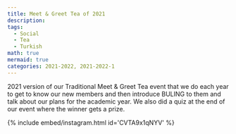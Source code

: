 ```yaml
---
title: Meet & Greet Tea of 2021
description:
tags:
  - Social
  - Tea
  - Turkish
math: true
mermaid: true
categories: 2021-2022, 2021-2022-1
---
```

2021 version of our Traditional Meet & Greet Tea event that we do each year to get to know our new members and then introduce BULING to them and talk about our plans for the academic year. We also did a quiz at the end of our event where the winner gets a prize.

{% include embed/instagram.html id='CVTA9x1qNYV' %}